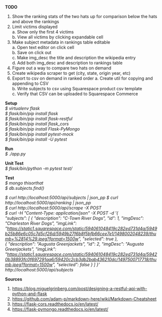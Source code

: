 **TODO**  
1. Show the ranking stats of the two hats up for comparison below the hats and
above the rankings  
1. Limit victims displayed  
a. Show only the first 4 victims  
b. View all victims by clicking expandable cell
1. Make subject metadata in rankings table editable  
a. Open text editor on click cell  
b. Save on click out  
c. Make img_desc the title and description the wikipedia entry  
d. Add both img_desc and description to rankings table  
1. Figure out a way to compare two hats on demand  
1. Create wikipedia scraper to get (city, state, origin year, etc)  
1. Export to csv on demand in ranked order 
a. Create util for copying and appending to CSV  
b. Write subjects to csv using Squarespace product csv template  
c. Verify that CSV can be uploaded to Squarespace Commerce
  
**Setup**  
_$ virtualenv flask_  
_$ flask/bin/pip install flask_  
_$ flask/bin/pip install flask-restful_  
_$ flask/bin/pip install flask_cors_  
_$ flask/bin/pip install Flask-PyMongo_  
_$ flask/bin/pip install pytest-mock_  
_$ flask/bin/pip install -U pytest_  

**Run**  
_$ ./app.py_  

**Unit Test**  
_$ flask/bin/python -m pytest test/_  

**Test**  
_$ mongo thisorthat_  
_$ db.subjects.find()_  

_$ curl http://localhost:5000/api/subjects | json_pp_
_$ curl http://localhost:5000/api/ranking | json_pp_  
_$ curl http://localhost:5000/api/scrape -X POST_  
_$ curl -H "Content-Type: application/json" -X POST -d '{  
  "subjects": [
    {
      "description": "C-Town River Dogs",
      "id": 1,
      "imgDesc": "Charleston River Dogs",
      "imgLink": "https://static1.squarespace.com/static/594061048419c282ed731d4a/5949b25b86e6c05c7d5cf26d/5949b27f6b8f5bfb66cee7e1/1498002048239/thumb+%2814%29.jpeg?format=1500w",
      "selected": true
    },  
    {
      "description": "Augusta Greenjackets",
      "id": 2,
      "imgDesc": "Augusta Greenjackets",
      "imgLink": "https://static1.squarespace.com/static/594061048419c282ed731d4a/59420b38893fc0f697291aa6/59420c2cb3db2bab436210dc/1497500717718/thumb.jpeg?format=1500w",
      "selected": false
    }
  ]
}' http://localhost:5000/api/subjects_  
  
  
**Sources**
1. https://blog.miguelgrinberg.com/post/designing-a-restful-api-with-python-and-flask
2. https://github.com/adam-p/markdown-here/wiki/Markdown-Cheatsheet
3. https://flask-cors.readthedocs.io/en/latest/
4. https://flask-pymongo.readthedocs.io/en/latest/
